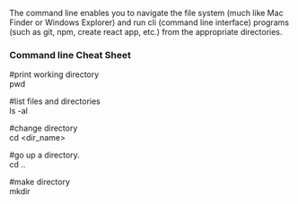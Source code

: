 The command line enables you to navigate the file system (much like Mac Finder or Windows Explorer) and run cli (command line interface) programs (such as git, npm, create react app, etc.) from the appropriate directories.  

### Command line Cheat Sheet
#print working directory  
pwd 

#list files and directories  
ls -al

#change directory  
cd <dir_name>  

#go up a directory.  
cd ..  

#make directory  
mkdir

